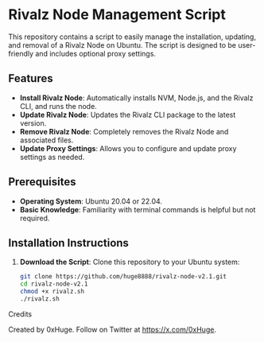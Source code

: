 # Rivalz Node Management Script

This repository contains a script to easily manage the installation, updating, and removal of a Rivalz Node on Ubuntu. The script is designed to be user-friendly and includes optional proxy settings.

## Features

- **Install Rivalz Node**: Automatically installs NVM, Node.js, and the Rivalz CLI, and runs the node.
- **Update Rivalz Node**: Updates the Rivalz CLI package to the latest version.
- **Remove Rivalz Node**: Completely removes the Rivalz Node and associated files.
- **Update Proxy Settings**: Allows you to configure and update proxy settings as needed.

## Prerequisites

- **Operating System**: Ubuntu 20.04 or 22.04.
- **Basic Knowledge**: Familiarity with terminal commands is helpful but not required.

## Installation Instructions

1. **Download the Script**:
   Clone this repository to your Ubuntu system:
   ```bash
   git clone https://github.com/huge8888/rivalz-node-v2.1.git
   cd rivalz-node-v2.1
   chmod +x rivalz.sh
   ./rivalz.sh

Credits

Created by 0xHuge. Follow on Twitter at https://x.com/0xHuge.
   
